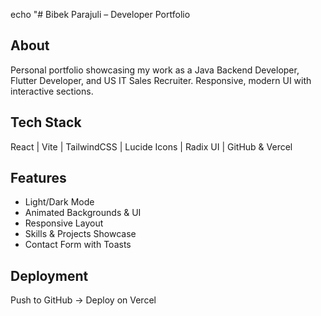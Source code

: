 echo "# Bibek Parajuli – Developer Portfolio

## About
Personal portfolio showcasing my work as a Java Backend Developer, Flutter Developer, and US IT Sales Recruiter. Responsive, modern UI with interactive sections.

## Tech Stack
React | Vite | TailwindCSS | Lucide Icons | Radix UI | GitHub & Vercel

## Features
- Light/Dark Mode  
- Animated Backgrounds & UI  
- Responsive Layout  
- Skills & Projects Showcase  
- Contact Form with Toasts  

## Deployment
Push to GitHub → Deploy on Vercel
